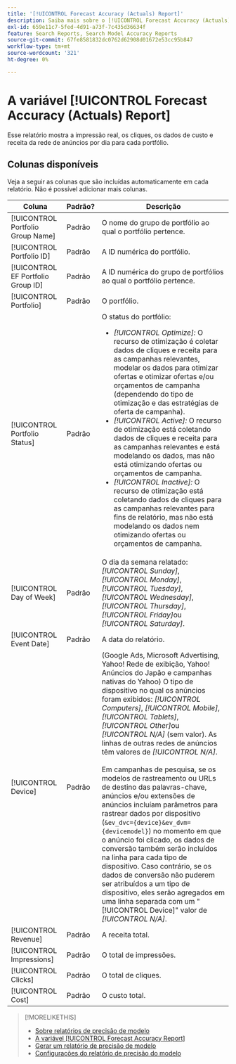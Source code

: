 ```yaml
---
title: '[!UICONTROL Forecast Accuracy (Actuals) Report]'
description: Saiba mais sobre o [!UICONTROL Forecast Accuracy (Actuals) Report], incluindo as colunas de dados.
exl-id: 659e11c7-5fed-4d91-a73f-7c435d36634f
feature: Search Reports, Search Model Accuracy Reports
source-git-commit: 67fe8581832dc0762d62908d01672e53cc95b847
workflow-type: tm+mt
source-wordcount: '321'
ht-degree: 0%

---
```


# A variável [!UICONTROL Forecast Accuracy (Actuals) Report]

Esse relatório mostra a impressão real, os cliques, os dados de custo e receita da rede de anúncios por dia para cada portfólio.

## Colunas disponíveis

Veja a seguir as colunas que são incluídas automaticamente em cada relatório. Não é possível adicionar mais colunas.

| Coluna | Padrão? | Descrição |
|----|----|----|
| [!UICONTROL Portfolio Group Name] | Padrão | O nome do grupo de portfólio ao qual o portfólio pertence. |
| [!UICONTROL Portfolio ID] | Padrão | A ID numérica do portfólio. |
| [!UICONTROL EF Portfolio Group ID] | Padrão | A ID numérica do grupo de portfólios ao qual o portfólio pertence. |
| [!UICONTROL Portfolio] | Padrão | O portfólio. |
| [!UICONTROL Portfolio Status] | Padrão | O status do portfólio:<ul><li><i>[!UICONTROL Optimize]:</i> O recurso de otimização é coletar dados de cliques e receita para as campanhas relevantes, modelar os dados para otimizar ofertas e otimizar ofertas e/ou orçamentos de campanha (dependendo do tipo de otimização e das estratégias de oferta de campanha).</li><li><i>[!UICONTROL Active]:</i> O recurso de otimização está coletando dados de cliques e receita para as campanhas relevantes e está modelando os dados, mas não está otimizando ofertas ou orçamentos de campanha.</li><li><i>[!UICONTROL Inactive]:</i> O recurso de otimização está coletando dados de cliques para as campanhas relevantes para fins de relatório, mas não está modelando os dados nem otimizando ofertas ou orçamentos de campanha. |
| [!UICONTROL Day of Week] | Padrão | O dia da semana relatado: <i>[!UICONTROL Sunday]</i>, <i>[!UICONTROL Monday]</i>, <i>[!UICONTROL Tuesday]</i>, <i>[!UICONTROL Wednesday]</i>, <i>[!UICONTROL Thursday]</i>, <i>[!UICONTROL Friday]</i>ou <i>[!UICONTROL Saturday]</i>. |
| [!UICONTROL Event Date] | Padrão | A data do relatório. |
| [!UICONTROL Device] | Padrão | (Google Ads, Microsoft Advertising, Yahoo! Rede de exibição, Yahoo! Anúncios do Japão e campanhas nativas do Yahoo) O tipo de dispositivo no qual os anúncios foram exibidos: <i>[!UICONTROL Computers]</i>, <i>[!UICONTROL Mobile]</i>, <i>[!UICONTROL Tablets]</i>, <i>[!UICONTROL Other]</i>ou <i>[!UICONTROL N/A]</i> (sem valor). As linhas de outras redes de anúncios têm valores de <i>[!UICONTROL N/A]</i>.<br><br>Em campanhas de pesquisa, se os modelos de rastreamento ou URLs de destino das palavras-chave, anúncios e/ou extensões de anúncios incluíam parâmetros para rastrear dados por dispositivo (<code>&amp;ev_dvc={device}&amp;ev_dvm={devicemodel}</code>) no momento em que o anúncio foi clicado, os dados de conversão também serão incluídos na linha para cada tipo de dispositivo. Caso contrário, se os dados de conversão não puderem ser atribuídos a um tipo de dispositivo, eles serão agregados em uma linha separada com um &quot;[!UICONTROL Device]&quot; valor de <i>[!UICONTROL N/A]</i>. |
| [!UICONTROL Revenue] | Padrão | A receita total. |
| [!UICONTROL Impressions] | Padrão | O total de impressões. |
| [!UICONTROL Clicks] | Padrão | O total de cliques. |
| [!UICONTROL Cost] | Padrão | O custo total. |

>[!MORELIKETHIS]
>
>* [Sobre relatórios de precisão de modelo](/help/search-social-commerce/reports/management/model-accuracy/model-accuracy-report-about.md)
>* [A variável [!UICONTROL Forecast Accuracy Report]](forecast-accuracy-report.md)
>* [Gerar um relatório de precisão de modelo](model-accuracy-report-generate.md)
>* [Configurações do relatório de precisão do modelo](/help/search-social-commerce/reports/management/model-accuracy/model-accuracy-report-settings.md)
